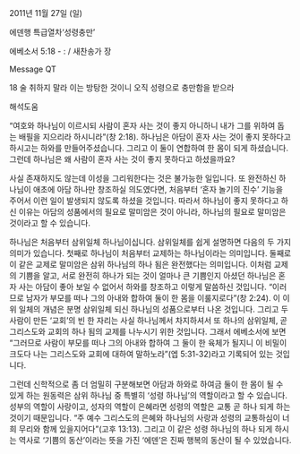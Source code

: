 2011년 11월 27일 (일)

에덴행 특급열차‘성령충만’



에베소서 5:18 - : / 새찬송가  장


Message QT

18 술 취하지 말라 이는 방탕한 것이니 오직 성령으로 충만함을 받으라

해석도움





“여호와 하나님이 이르시되 사람이 혼자 사는 것이 좋지 아니하니 내가 그를 위하여 돕는 배필을 지으리라 하시니라”(창 2:18). 하나님은 아담이 혼자 사는 것이 좋지 못하다고 하시고는 하와를 만들어주셨습니다. 그리고 이 둘이 연합하여 한 몸이 되게 하셨습니다. 그런데 하나님은 왜 사람이 혼자 사는 것이 좋지 못하다고 하셨을까요?

사실 존재하지도 않는데 이성을 그리워한다는 것은 불가능한 일입니다. 또 완전하신 하나님이 애초에 아담 하나만 창조하실 의도였다면, 처음부터 ‘혼자 놀기의 진수’ 기능을 주어서 이런 일이 발생되지 않도록 하셨을 것입니다. 따라서 하나님이 좋지 못하다고 하신 이유는 아담의 성품에서의 필요로 말미암은 것이 아니라, 하나님의 필요로 말미암은 것이라고 할 수 있습니다.

하나님은 처음부터 삼위일체 하나님이십니다. 삼위일체를 쉽게 설명하면 다음의 두 가지 의미가 있습니다. 첫째로 하나님이 처음부터 교제하는 하나님이라는 의미입니다. 둘째로 이 같은 교제로 말미암은 삼위 하나님의 하나 됨은 완전했다는 의미입니다. 이처럼 교제의 기쁨을 알고, 서로 완전히 하나가 되는 것이 얼마나 큰 기쁨인지 아셨던 하나님은 혼자 사는 아담이 좋아 보일 수 없어서 하와를 창조하고 이렇게 말씀하신 것입니다. “이러므로 남자가 부모를 떠나 그의 아내와 합하여 둘이 한 몸을 이룰지로다”(창 2:24). 이 이위 일체의 개념은 분명 삼위일체 되신 하나님의 성품으로부터 나온 것입니다. 그리고 두 사람이 만든 ‘교회’의 빈 한 자리는 사실 하나님께서 차지하셔서 또 하나의 삼위일체, 곧 그리스도와 교회의 하나 됨의 교제를 나누시기 위한 것입니다. 그래서 에베소서에 보면 “그러므로 사람이 부모를 떠나 그의 아내와 합하여 그 둘이 한 육체가 될지니 이 비밀이 크도다 나는 그리스도와 교회에 대하여 말하노라”(엡 5:31-32)라고 기록되어 있는 것입니다.

그런데 신학적으로 좀 더 엄밀히 구분해보면 아담과 하와로 하여금 둘이 한 몸이 될 수 있게 하는 원동력은 삼위 하나님 중 특별히 ‘성령 하나님’의 역할이라고 할 수 있습니다. 성부의 역할이 사랑이고, 성자의 역할이 은혜라면 성령의 역할은 교통 곧 하나 되게 하는 것이기 때문입니다. “주 예수 그리스도의 은혜와 하나님의 사랑과 성령의 교통하심이 너희 무리와 함께 있을지어다”(고후 13:13). 그리고 이 같은 성령 하나님의 하나 되게 하시는 역사로 ‘기쁨의 동산’이라는 뜻을 가진 ‘에덴’은 진짜 행복의 동산이 될 수 있었습니다.